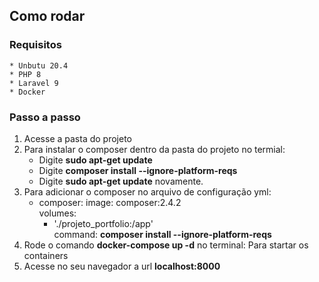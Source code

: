 <h2>Como rodar </h2>

<h3>Requisitos</h3>
   
   
    * Unbutu 20.4
    * PHP 8 
    * Laravel 9
    * Docker

<h3>Passo a passo</h3>

1. Acesse a pasta do projeto<br>
2. Para instalar o composer dentro da pasta do projeto no termial:
   * Digite **sudo apt-get update**
   * Digite **composer install --ignore-platform-reqs**
   * Digite **sudo apt-get update** novamente.
3. Para adicionar o composer no arquivo de configuração yml:
   * composer:
      image: composer:2.4.2<br>
      volumes:<br>
     - './projeto_portfolio:/app'<br>
     command: **composer install --ignore-platform-reqs**
4. Rode o comando **docker-compose up -d** no terminal: Para startar os containers<br>
5. Acesse no seu navegador a url **localhost:8000**<br>